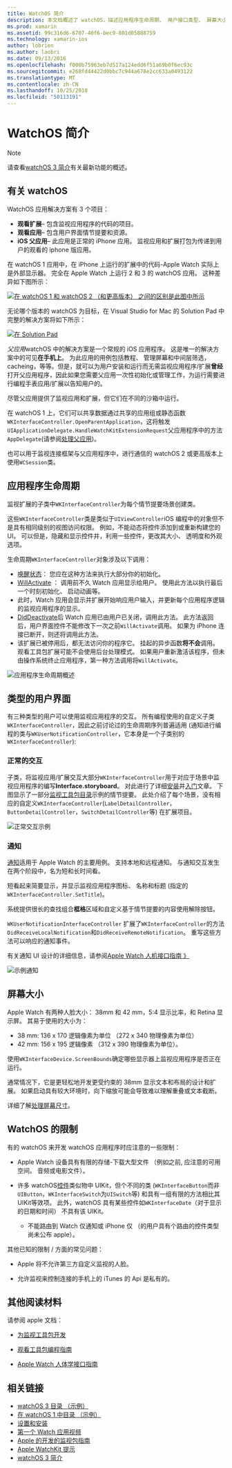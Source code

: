 ```yaml
---
title: WatchOS 简介
description: 本文档概述了 watchOS，描述应用程序生命周期、 用户接口类型、 屏幕大小、 限制和的详细信息。
ms.prod: xamarin
ms.assetid: 99c316d6-6707-40f6-bec9-801d05888759
ms.technology: xamarin-ios
author: lobrien
ms.author: laobri
ms.date: 09/13/2016
ms.openlocfilehash: f000b75963eb7d517a124edd6f51a69b0f6ec93c
ms.sourcegitcommit: e268fd44422d0bbc7c944a678e2cc633a0493122
ms.translationtype: MT
ms.contentlocale: zh-CN
ms.lasthandoff: 10/25/2018
ms.locfileid: "50113191"
---
```

# <a name="introduction-to-watchos"></a>WatchOS 简介

> [!NOTE]
> 请查看[watchOS 3 简介](~/ios/watchos/platform/introduction-to-watchos3/index.md)有关最新功能的概述。

## <a name="about-watchos"></a>有关 watchOS

WatchOS 应用解决方案有 3 个项目：

- **观看扩展**– 包含监视应用程序的代码的项目。
- **观看应用**– 包含用户界面情节提要和资源。
- **iOS 父应用**– 此应用是正常的 iPhone 应用。 监视应用和扩展打包为传递到用户的观看的 iphone 版应用。

在 watchOS 1 应用中，在 iPhone 上运行的扩展中的代码-Apple Watch 实际上是外部显示器。 完全在 Apple Watch 上运行 2 和 3 的 watchOS 应用。 这种差异如下图所示：

[ ![](intro-to-watchos-images/arch-sml.png "在 watchOS 1 和 watchOS 2 （和更高版本） 之间的区别是此图中所示")](intro-to-watchos-images/arch.png#lightbox)

无论哪个版本的 watchOS 为目标，在 Visual Studio for Mac 的 Solution Pad 中完整的解决方案将如下所示：

[![](intro-to-watchos-images/projectstructure-sml.png "在 Solution Pad")](intro-to-watchos-images/projectstructure.png#lightbox)

*父应用*watchOS 中的解决方案是一个常规的 iOS 应用程序。 这是唯一的解决方案中的可见**在手机上**。 为此应用的用例包括教程、 管理屏幕和中间层筛选，cacheing，等等。但是，就可以为用户安装和运行而无需监视应用程序/扩展**曾经**打开父应用程序，因此如果您需要父应用一次性初始化或管理工作，为运行需要进行编程手表应用/扩展以告知用户的。

尽管父应用提供了监视应用和扩展，但它们在不同的沙箱中运行。

在 watchOS 1 上，它们可以共享数据通过共享的应用组或静态函数`WKInterfaceController.OpenParentApplication`，这将触发`UIApplicationDelegate.HandleWatchKitExtensionRequest`父应用程序中的方法`AppDelegate`(请参阅[处理父应用](~/ios/watchos/app-fundamentals/parent-app.md))。

也可以用于监视连接框架与父应用程序中，进行通信的 watchOS 2 或更高版本上使用`WCSession`类。

## <a name="application-lifecycle"></a>应用程序生命周期

监视扩展的子类中`WKInterfaceController`为每个情节提要场景创建类。

这些`WKInterfaceController`类是类似于`UIViewController`iOS 编程中的对象但不是具有相同级别的视图访问权限。
例如，不能动态将控件添加到或重新构建您的 UI。
可以但是，隐藏和显示控件并，利用一些控件，更改其大小、 透明度和外观选项。

生命周期`WKInterfaceController`对象涉及以下调用：

- [唤醒状态](https://developer.xamarin.com/api/member/WatchKit.WKInterfaceController.Awake/)： 您应在这种方法来执行大部分你的初始化。
- [WillActivate](https://developer.xamarin.com/api/member/WatchKit.WKInterfaceController.WillActivate/) ： 调用前不久 Watch 应用显示给用户。 使用此方法以执行最后一个时刻初始化、 启动动画等。
- 此时，Watch 应用会显示并扩展开始响应用户输入，并更新每个应用程序逻辑的监视应用程序的显示。
- [DidDeactivate](https://developer.xamarin.com/api/member/WatchKit.WKInterfaceController.DidDeactivate/)后 Watch 应用已由用户已关闭，调用此方法。 此方法返回后，用户界面控件不能修改下一次之前`WillActivate`调用。 如果为 iPhone 连接已断开，则还将调用此方法。
- 该扩展已被停用后，都无法访问你的程序它。 挂起的异步函数**将不会**调用。 观看工具包扩展可能不会使用后台处理模式。 如果用户重新激活该程序，但未由操作系统终止应用程序，第一种方法调用将`WillActivate`。

![](intro-to-watchos-images/wkinterfacecontrollerlifecycle.png "应用程序生命周期概述")

## <a name="types-of-user-interface"></a>类型的用户界面

有三种类型的用户可以使用监视应用程序的交互。
所有编程使用的自定义子类`WKInterfaceController`，因此之前讨论过的生命周期序列普遍适用 (通知进行编程的类与`WKUserNotificationController`，它本身是一个子类别的`WKInterfaceController`):

### <a name="normal-interaction"></a>正常的交互

子类，将监视应用/扩展交互大部分`WKInterfaceController`用于对应于场景中监视应用程序的编写**Interface.storyboard**。 对此进行了详细[安装](~/ios/watchos/get-started/installation.md)并[入门](~/ios/watchos/get-started/index.md)文章。
下图显示了一部分[监视工具包目录](https://developer.xamarin.com/samples/monotouch/watchOS/WatchKitCatalog/)示例的情节提要。 此处介绍了每个场景，没有相应的自定义`WKInterfaceController`(`LabelDetailController`， `ButtonDetailController`，`SwitchDetailController`等) 在扩展项目。

![](intro-to-watchos-images/scenes.png "正常交互示例")

### <a name="notifications"></a>通知

[通知](~/ios/watchos/platform/notifications.md)适用于 Apple Watch 的主要用例。 支持本地和远程通知。 与通知交互发生在两个阶段中，名为短和长时间看。

短看起来简要显示，并显示监视应用程序图标、 名称和标题 (指定的`WKInterfaceController.SetTitle`)。

系统提供很长的查找组合**框格**区域和自定义基于情节提要的内容使用解除按钮。

`WKUserNotificationInterfaceController` 扩展了`WKInterfaceController`的方法`DidReceiveLocalNotification`和`DidReceiveRemoteNotification`。
重写这些方法可以响应的通知事件。

有关通知 UI 设计的详细信息，请参阅[Apple Watch 人机接口指南 》](https://developer.apple.com/library/prerelease/ios/documentation/UserExperience/Conceptual/WatchHumanInterfaceGuidelines/Notifications.html#//apple_ref/doc/uid/TP40014992-CH20-SW1)

![](intro-to-watchos-images/notifications.png "示例通知")

## <a name="screen-sizes"></a>屏幕大小

Apple Watch 有两种人脸大小： 38mm 和 42 mm，5:4 显示比率，和 Retina 显示屏。 其易于使用的大小为：

- 38 mm: 136 x 170 逻辑像素为单位 （272 x 340 物理像素为单位）
- 42 mm: 156 x 195 逻辑像素 （312 x 390 物理像素为单位）。

使用`WKInterfaceDevice.ScreenBounds`确定哪些显示器上监视应用程序是否正在运行。

通常情况下，它是更轻松地开发更受约束的 38mm 显示文本和布局的设计和扩展。
如果启动具有较大环境时，向下缩放可能会导致难以理解重叠或文本截断。

详细了解[处理屏幕尺寸](~/ios/watchos/app-fundamentals/screen-sizes.md)。


## <a name="limitations-of-watchos"></a>WatchOS 的限制

有的 watchOS 来开发 watchOS 应用程序时应注意的一些限制：

- Apple Watch 设备具有有限的存储-下载大型文件 （例如之前, 应注意的可用空间。 音频或电影文件）。

- 许多 watchOS[控件](~/ios/watchos/user-interface/index.md)类似物中 UIKit，但个不同的类 (`WKInterfaceButton`而非`UIButton`，`WKInterfaceSwitch`为`UISwitch`等) 和具有一组有限的方法相比其 UIKit等效项。 此外，watchOS 具有某些控件如`WKInterfaceDate`（对于显示的日期和时间） 不具有该 UIKit。

  - 不能路由到 Watch 仅通知或 iPhone 仅 （的用户具有个路由的控件类型尚未公布 apple）。

其他已知的限制 / 方面的常见问题：

- Apple 将不允许第三方自定义监视的人脸。

- 允许监视来控制连接的手机上的 iTunes 的 Api 是私有的。


## <a name="further-reading"></a>其他阅读材料

请参阅 apple 文档：

* [为监视工具包开发](https://developer.apple.com/library/prerelease/ios/documentation/General/Conceptual/WatchKitProgrammingGuide/index.html#//apple_ref/doc/uid/TP40014969-CH8-SW1)

* [观看工具包编程指南](https://developer.apple.com/library/prerelease/ios/documentation/General/Conceptual/WatchKitProgrammingGuide/DesigningaWatchKitApp.html)

* [Apple Watch 人体学接口指南](https://developer.apple.com/library/prerelease/ios/documentation/UserExperience/Conceptual/WatchHumanInterfaceGuidelines/index.html#//apple_ref/doc/uid/TP40014992-CH3-SW1)


## <a name="related-links"></a>相关链接

- [watchOS 3 目录 （示例）](https://developer.xamarin.com/samples/monotouch/watchOS/WatchKitCatalog/)
- [在 watchOS 1 中目录 （示例）](https://developer.xamarin.com/samples/monotouch/WatchKit/WatchKitCatalog/)
- [设置和安装](~/ios/watchos/get-started/installation.md)
- [第一个 Watch 应用视频](http://blog.xamarin.com/your-first-watch-kit-app/)
- [Apple 的开发的监视包指南](https://developer.apple.com/library/prerelease/ios/documentation/General/Conceptual/WatchKitProgrammingGuide/index.html)
- [Apple WatchKit 提示](https://developer.apple.com/watchkit/tips/)
- [watchOS 3 简介](~/ios/watchos/platform/introduction-to-watchos3/index.md)
